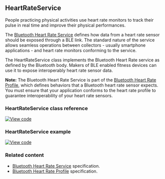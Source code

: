 ## HeartRateService

People practicing physical activities use heart rate monitors to track their pulse in real time and improve their physical performances.

The [Bluetooth Heart Rate Service](https://www.bluetooth.org/docman/handlers/downloaddoc.ashx?doc_id=239866) defines how data from a heart rate sensor should be exposed through a BLE link. The standard nature of the service allows seamless operations between collectors - usually smartphone applications - and heart rate monitors conforming to the service.

The HeartRateService class implements the Bluetooth Heart Rate service as defined by the Bluetooth body. Makers of BLE enabled fitness devices can use it to expose interoperably heart rate sensor data.

<span class="note"> **Note:** The Bluetooth Heart Rate Service is part of the [Bluetooth Heart Rate Profile](https://www.bluetooth.org/docman/handlers/downloaddoc.ashx?doc_id=239865), which defines behaviors that a Bluetooth heart rate sensor expects. You must ensure that your application conforms to the heart rate profile to guarantee interoperability of your heart rate sensors.</span>

### HeartRateService class reference

[![View code](https://www.mbed.com/embed/?type=library)](https://os.mbed.com/docs/v5.7/mbed-os-api-doxy/class_heart_rate_service.html)

### HeartRateService example

[![View code](https://www.mbed.com/embed/?url=https://os.mbed.com/teams/mbed-os-examples/code/mbed-os-example-ble-HeartRate/)](https://os.mbed.com/teams/mbed-os-examples/code/mbed-os-example-ble-HeartRate/file/307bde0f868f/source/main.cpp)

### Related content

- [Bluetooth Heart Rate Service](https://www.bluetooth.org/docman/handlers/downloaddoc.ashx?doc_id=239866) specification.
- [Bluetooth Heart Rate Profile](https://www.bluetooth.org/docman/handlers/downloaddoc.ashx?doc_id=239865) specification.
